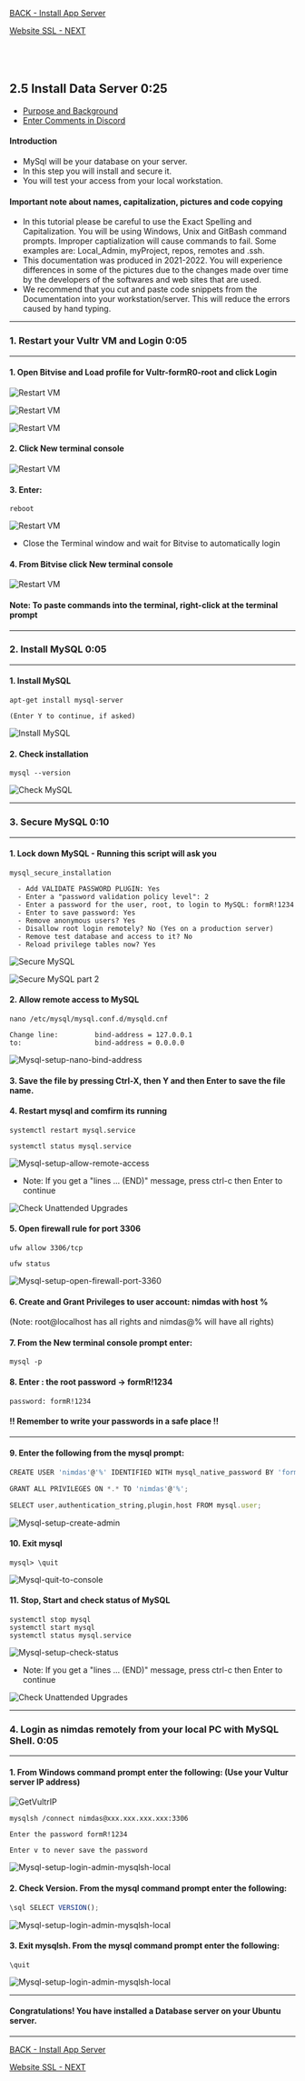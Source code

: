 <!-- ------------------------------------------------------------------------- -->

<div class="page-back">

[BACK - Install App Server ](/Setup/fr0304_Setup-App-Server-Ubuntu.md)
</div><div class="page-next">

[Website SSL - NEXT](/Setup/fr0306_Setup-Website-SSL-Ubuntu.md)
</div><div style="margin-top:35px">&nbsp;</div>

<!-- ------------------------------------------------------------------------- -->

## 2.5 Install Data Server 0:25 <!-- {docsify-ignore} -->
- [Purpose and Background](../Setup/purposes/pfr0305_Setup-Data-Server-Ubuntu.md)
- [Enter Comments in Discord](https://discord.com/channels/928752444316483585/932678480863305770)

#### Introduction <!-- {docsify-ignore} -->
- MySql will be your database on your server.
- In this step you will install and secure it.
- You will test your access from your local workstation.

#### Important note about names, capitalization, pictures and code copying <!-- {docsify-ignore} -->
- In this tutorial please be careful to use the Exact Spelling and Capitalization. You will be using Windows, Unix and GitBash command prompts. Improper captialization will cause commands to fail. Some examples are: Local_Admin, myProject, repos, remotes and .ssh.
- This documentation was produced in 2021-2022. You will experience differences in some of the pictures due to the changes made over time by the developers of the softwares and web sites that are used.
- We recommend that you cut and paste code snippets from the Documentation into your workstation/server. This will reduce the errors caused by hand typing.

----
### 1. Restart your Vultr VM and Login 0:05

----
#### 1. Open Bitvise and Load profile for Vultr-formR0-root and click Login

![Restart VM](./images/fr0300-01_restart-vm.png "Restart VM")

![Restart VM](./images/fr0300-01_restart-vm1.png "Restart VM")

![Restart VM](./images/fr0300-01_restart-vm2.png "Restart VM")

#### 2. Click New terminal console

![Restart VM](./images/fr0301-09_Vultr-New-Profile-Console.png "Restart VM")

#### 3. Enter:

```
reboot
```

![Restart VM](./images/fr0300-01_restart-vm4.png "Restart VM")

- Close the Terminal window and wait for Bitvise to automatically login

#### 4. From Bitvise click New terminal console

![Restart VM](./images/fr0301-09_Vultr-New-Profile-Console.png "Restart VM")

#### Note: To paste commands into the terminal, right-click at the terminal prompt 

----
### 2. Install MySQL 0:05
----
#### 1. Install MySQL

```
apt-get install mysql-server

(Enter Y to continue, if asked)

```

![Install MySQL](./images/fr0305-01_Ubuntu-install-mysql.png "Install MySQL")

#### 2. Check installation
```
mysql --version
```

![Check MySQL](./images/fr0305-02_Ubuntu-check-mysql.png "Check MySQL")

----
### 3. Secure MySQL 0:10
----
#### 1. Lock down MySQL - Running this script will ask you

```
mysql_secure_installation
```

      - Add VALIDATE PASSWORD PLUGIN: Yes
      - Enter a "password validation policy level": 2
      - Enter a password for the user, root, to login to MySQL: formR!1234
      - Enter to save password: Yes
      - Remove anonymous users? Yes
      - Disallow root login remotely? No (Yes on a production server)
      - Remove test database and access to it? No 
      - Reload privilege tables now? Yes


![Secure MySQL](./images/fr0305-03_Ubuntu-secure-mysql.png "Secure MySQL")

![Secure MySQL part 2](./images/fr0305-03_Ubuntu-secure-mysql2.png "Secure MySQL part 2")

#### 2. Allow remote access to MySQL 

```
nano /etc/mysql/mysql.conf.d/mysqld.cnf

Change line:         bind-address = 127.0.0.1
to:                  bind-address = 0.0.0.0
```

![Mysql-setup-nano-bind-address](./images/fr0305-04_Ubuntu-nano-bind-address-mysql.png "Mysql-setup-nano-bind-address")

#### 3. Save the file by pressing Ctrl-X, then Y and then Enter to save the file name.

#### 4. Restart mysql and comfirm its running

```
systemctl restart mysql.service

systemctl status mysql.service
```

![Mysql-setup-allow-remote-access](./images/fr0305-05_Ubuntu-allow-remote-access-mysql.png "Mysql-setup-allow-remote-access")

- Note: If you get a "lines ... (END)" message, press ctrl-c then Enter to continue

![Check Unattended Upgrades](./images/fr0302-06_Ubuntu-Check-Unattended-Upgrades1.png "Check Unattended Upgrades")

#### 5. Open firewall rule for port 3306

```
ufw allow 3306/tcp

ufw status   
```

![Mysql-setup-open-firewall-port-3360](./images/fr0305-06_Ubuntu-open-firewall-port-3360-mysql.png "Mysql-setup-open-firewall-port-3360")

#### 6. Create and Grant Privileges to user account: nimdas with host %
(Note: root@localhost has all rights and nimdas@% will have all rights) 

#### 7. From the  New terminal console prompt enter:

```
mysql -p
```

#### 8. Enter : the root password -> formR!1234

```
password: formR!1234
```

#### !! Remember to write your passwords in a safe place !!
----

#### 9. Enter the following from the mysql prompt:

```js
CREATE USER 'nimdas'@'%' IDENTIFIED WITH mysql_native_password BY 'formR!1234';

GRANT ALL PRIVILEGES ON *.* TO 'nimdas'@'%';

SELECT user,authentication_string,plugin,host FROM mysql.user;
```
![Mysql-setup-create-admin](./images/fr0305-07_Ubuntu-create-admin-mysql.png "Mysql-setup-create-admin")

#### 10. Exit mysql
```
mysql> \quit
```

![Mysql-quit-to-console](./images/fr0305-08_Ubuntu-quit-to-console-mysql.png "Mysql-quit-to-console")

#### 11. Stop, Start and check status of MySQL
```
systemctl stop mysql
systemctl start mysql
systemctl status mysql.service
```

![Mysql-setup-check-status](./images/fr0305-09_Ubuntu-check-status-mysql.png "Mysql-setup-check-status")

- Note: If you get a "lines ... (END)" message, press ctrl-c then Enter to continue

![Check Unattended Upgrades](./images/fr0302-06_Ubuntu-Check-Unattended-Upgrades1.png "Check Unattended Upgrades")


----
### 4. Login as nimdas remotely from your local PC with MySQL Shell.  0:05
----
#### 1. From Windows command prompt enter the following: (Use your Vultur server IP address)

![GetVultrIP](./images/fr0302-12_Get-Vultr-IP.png "GetVultrIP")

```
mysqlsh /connect nimdas@xxx.xxx.xxx.xxx:3306

Enter the password formR!1234

Enter v to never save the password
```

![Mysql-setup-login-admin-mysqlsh-local](./images/fr0305-10_Ubuntu-login-admin-mysqlsh-local.png "Mysql-setup-login-admin-mysqlsh-local")

#### 2. Check Version. From the mysql command prompt enter the following:

```js
\sql SELECT VERSION();
```

![Mysql-setup-login-admin-mysqlsh-local](./images/fr0305-10_Ubuntu-login-admin-mysqlsh-local1.png "Mysql-setup-login-admin-mysqlsh-local")
 
#### 3. Exit mysqlsh. From the mysql command prompt enter the following:

```
\quit
```
![Mysql-setup-login-admin-mysqlsh-local](./images/fr0305-10_Ubuntu-login-admin-mysqlsh-local2.png "Mysql-setup-login-admin-mysqlsh-local")

----
#### Congratulations! You have installed a Database server on your Ubuntu server.
----

<!-- ------------------------------------------------------------------------- -->

<div class="page-back">

[BACK - Install App Server ](/Setup/fr0304_Setup-App-Server-Ubuntu.md)
</div><div class="page-next">

[Website SSL - NEXT](/Setup/fr0306_Setup-Website-SSL-Ubuntu.md)
</div>

<!-- ------------------------------------------------------------------------- -->
